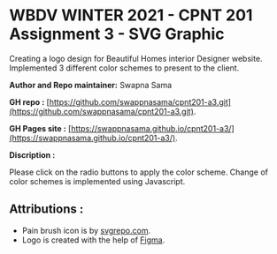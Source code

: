 # WBDV WINTER 2021 - CPNT 201 Assignment 3 - SVG Graphic

Creating a logo design for Beautiful Homes interior Designer website. Implemented 3 different color schemes to present to the client.

**Author and Repo maintainer:** Swapna Sama

**GH repo :** [https://github.com/swappnasama/cpnt201-a3.git](https://github.com/swappnasama/cpnt201-a3.git).

**GH Pages site :** [https://swappnasama.github.io/cpnt201-a3/](https://swappnasama.github.io/cpnt201-a3/).

**Discription :**

Please click on the radio buttons to apply the color scheme. Change of color schemes is implemented using Javascript.

## Attributions :
  - Pain brush icon is by [svgrepo.com](https://www.svgrepo.com/).
  - Logo is created with the help of [Figma](https://www.figma.com/).
